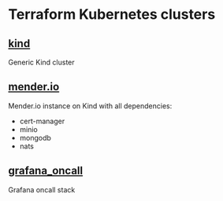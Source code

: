 # Terraform Kubernetes clusters

## [kind](kind)
Generic Kind cluster

## [mender.io](mender.io)
Mender.io instance on Kind with all dependencies:
- cert-manager
- minio
- mongodb
- nats

## [grafana_oncall](grafana_oncall)
Grafana oncall stack

